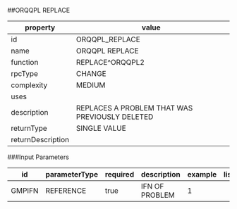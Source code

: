 


##ORQQPL REPLACE 

 property | value 
--- | --- 
 id | ORQQPL_REPLACE
 name | ORQQPL REPLACE
 function | REPLACE^ORQQPL2
 rpcType | CHANGE
 complexity | MEDIUM
 uses | 
 description | REPLACES A PROBLEM THAT WAS PREVIOUSLY DELETED
 returnType | SINGLE VALUE
 returnDescription | 

###Input Parameters

| id | parameterType | required | description | example | listMemberParameters | 
| --- | --- | --- | --- | --- | --- | 
| GMPIFN | REFERENCE | true | IFN OF PROBLEM | 1 |  | 
